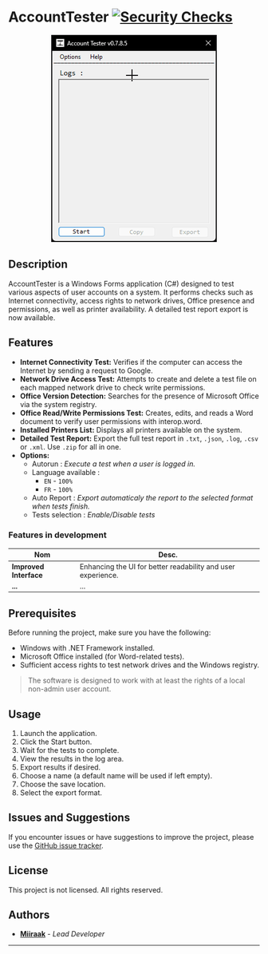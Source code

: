 # AccountTester [![Security Checks](https://github.com/Miiraak/Account-Tester/actions/workflows/security-checks.yml/badge.svg)](https://github.com/Miiraak/Account-Tester/actions/workflows/security-checks.yml)
<p align="center">
    <img src=".github/App.gif">
  
## Description
AccountTester is a Windows Forms application (C#) designed to test various aspects of user accounts on a system. It performs checks such as Internet connectivity, access rights to network drives, Office presence and permissions, as well as printer availability. A detailed test report export is now available.

## Features
- **Internet Connectivity Test:** Verifies if the computer can access the Internet by sending a request to Google.
- **Network Drive Access Test:** Attempts to create and delete a test file on each mapped network drive to check write permissions.
- **Office Version Detection:** Searches for the presence of Microsoft Office via the system registry.
- **Office Read/Write Permissions Test:** Creates, edits, and reads a Word document to verify user permissions with interop.word.
- **Installed Printers List:** Displays all printers available on the system.
- **Detailed Test Report:** Export the full test report in `.txt`, `.json`, `.log`, `.csv` or `.xml`. Use `.zip` for all in one.
- **Options:**
    - Autorun : _Execute a test when a user is logged in._
    - Language available :
        - `EN` - `100%`
        - `FR` - `100%`
    - Auto Report : _Export automaticaly the report to the selected format when tests finish._
    - Tests selection : _Enable/Disable tests_

### Features in development
| Nom | Desc. |
|---|---|
| **Improved Interface** | 	Enhancing the UI for better readability and user experience. |
| **...** | ... |

## Prerequisites
Before running the project, make sure you have the following:

- Windows with .NET Framework installed.
- Microsoft Office installed (for Word-related tests).
- Sufficient access rights to test network drives and the Windows registry.
> The software is designed to work with at least the rights of a local non-admin user account.

## Usage
1. Launch the application.
2. Click the Start button.
3. Wait for the tests to complete.
4. View the results in the log area.
5. Export results if desired.
6. Choose a name (a default name will be used if left empty).
7. Choose the save location.
8. Select the export format.

## Issues and Suggestions
If you encounter issues or have suggestions to improve the project, please use the [GitHub issue tracker](https://github.com/Miiraak/Account-Tester/issues).

## License
This project is not licensed. All rights reserved.

## Authors
- [**Miiraak**](https://github.com/miiraak) - *Lead Developer*

---
